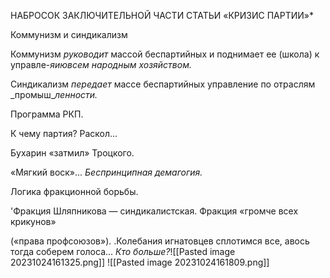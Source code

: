 НАБРОСОК ЗАКЛЮЧИТЕЛЬНОЙ ЧАСТИ СТАТЬИ «КРИЗИС ПАРТИИ»*

Коммунизм и синдикализм

Коммунизм _руководит_ массой беспартийных и поднимает ее (школа) к управле-_яиювсем народным хозяйством._

Синдикализм _передает_ массе беспартийных управление по отраслям _промыш­__ленности._

Программа РКП.

К чему партия? Раскол...

Бухарин «затмил» Троцкого.

«Мягкий воск»... _Беспринципная демагогия._

Логика фракционной борьбы.

'Фракция Шляпникова — синдикалистская. Фракция «громче всех крикунов»

(«права профсоюзов»). .Колебания игнатовцев сплотимся все, авось тогда соберем голоса... _Кто больше?_![[Pasted image 20231024161325.png]]
![[Pasted image 20231024161809.png]]
